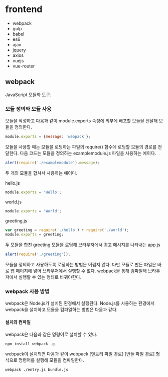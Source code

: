 # frontend

- webpack
- gulp
- babel
- es6
- ajax
- jquery
- axios
- vuejs
- vue-router

## webpack

JavaScript 모듈화 도구.

### 모듈 정의와 모듈 사용

모듈을 작성하고 다음과 같이 module.exports 속성에 외부에 배포할 모듈을 전달해 모듈을 정의한다.

```javascript
module.exports = {message: 'webpack'};
```

모듈을 사용할 때는 모듈을 로딩하는 파일의 require() 함수에 로딩할 모듈의 경로를 전달한다. 
다음 코드는 모듈을 정의하는 examplemodule.js 파일을 사용하는 예이다.

```javascript
alert(require('./examplemodule').message);
```

두 개의 모듈을 합쳐서 사용하는 예이다.

hello.js
```javascript
module.exports = 'Hello';
```

world.js
```javascript
module.exports = 'World';
```

greeting.js
```javascript
var greeting = require('./hello') + require('./world');
module.exports = greeting;
```

두 모듈을 합친 greeting 모듈을 로딩해 브라우저에서 경고 메시지를 나타내는 app.js
```javascript
alert(require('./greeting'));
```

모듈을 정의하고 사용하도록 로딩하는 방법은 어렵지 않다.
다만 모듈로 만든 파일은 바로 웹 페이지에 넣어 브라우저에서 실행할 수 없다.
webpack을 통해 컴파일해 브라우저에서 실행할 수 있는 형태로 바꿔야한다.

### webpack 사용 방법

webpack은 Node.js가 설치된 환경에서 실행된다.
Node.js를 사용하는 환경에서 webpack을 설치하고 모듈을 컴파일하는 방법은 다음과 같다.

#### 설치와 컴파일

webpack은 다음과 같은 명령어로 설치할 수 있다.

```
npm install webpack -g
```

webpack이 설치되면 다음과 같이 webpack [엔트리 파일 경로] [번들 파일 경로] 형식으로 명령어를 실행해 모듈을 컴파일한다.

```
webpack ./entry.js bundle.js
```
